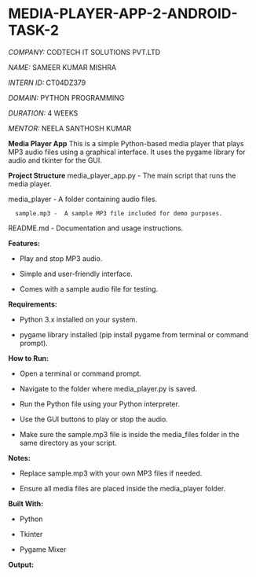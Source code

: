 # MEDIA-PLAYER-APP-2-ANDROID-TASK-2

*COMPANY:* CODTECH IT SOLUTIONS PVT.LTD

*NAME:* SAMEER KUMAR MISHRA

*INTERN ID:* CT04DZ379

*DOMAIN:* PYTHON PROGRAMMING

*DURATION:* 4 WEEKS

*MENTOR:* NEELA SANTHOSH KUMAR


**Media Player App**
This is a simple Python-based media player that plays MP3 audio files using a graphical interface. It uses the pygame library for audio and tkinter for the GUI.


**Project Structure**
media_player_app.py - The main script that runs the media player.

  media_player - A folder containing audio files.

      sample.mp3 -  A sample MP3 file included for demo purposes.

README.md - Documentation and usage instructions.


**Features:**
- Play and stop MP3 audio.

- Simple and user-friendly interface.

- Comes with a sample audio file for testing.


**Requirements:**
- Python 3.x installed on your system.

- pygame library installed (pip install pygame from terminal or command prompt).


**How to Run:**
- Open a terminal or command prompt.

- Navigate to the folder where media_player.py is saved.

- Run the Python file using your Python interpreter.

- Use the GUI buttons to play or stop the audio.

- Make sure the sample.mp3 file is inside the media_files folder in the same directory as your script.


**Notes:**
- Replace sample.mp3 with your own MP3 files if needed.

- Ensure all media files are placed inside the media_player folder.


**Built With:**
- Python

- Tkinter

- Pygame Mixer


**Output:**



